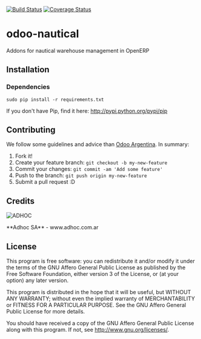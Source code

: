 [![Build Status](https://travis-ci.org/ingadhoc/odoo-nautical.svg?branch=8.0)](https://travis-ci.org/ingadhoc/odoo-nautical)
[![Coverage Status](https://coveralls.io/repos/ingadhoc/odoo-nautical/badge.png?branch=8.0)](https://coveralls.io/r/ingadhoc/odoo-nautical?branch=8.0)


# odoo-nautical

Addons for nautical warehouse management in OpenERP

## Installation

### Dependencies

    sudo pip install -r requirements.txt

If you don't have Pip, find it here: http://pypi.python.org/pypi/pip

## Contributing
We follow some guidelines and advice than [Odoo Argentina](https://github.com/ingadhoc/odoo-argentina/wiki). In summary:

1. Fork it!
2. Create your feature branch: `git checkout -b my-new-feature`
3. Commit your changes: `git commit -am 'Add some feature'`
4. Push to the branch: `git push origin my-new-feature`
5. Submit a pull request :D

## Credits
<p>
<img alt="ADHOC" src="http://fotos.subefotos.com/83fed853c1e15a8023b86b2b22d6145bo.png" />
</p>
**Adhoc SA** - www.adhoc.com.ar

## License

This program is free software: you can redistribute it and/or modify it under the terms of the GNU Affero General Public License as published by the Free Software Foundation, either version 3 of the License, or (at your option) any later version.

This program is distributed in the hope that it will be useful, but WITHOUT ANY WARRANTY; without even the implied warranty of MERCHANTABILITY or FITNESS FOR A PARTICULAR PURPOSE. See the GNU Affero General Public License for more details.

You should have received a copy of the GNU Affero General Public License along with this program. If not, see http://www.gnu.org/licenses/.

